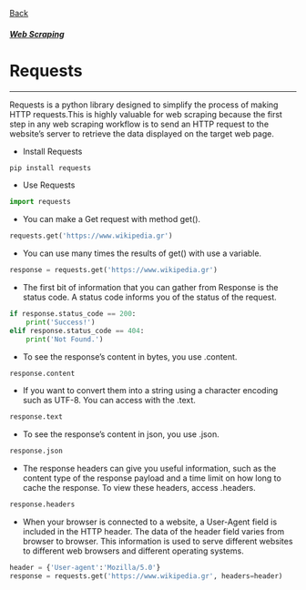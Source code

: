 [Back](../libraries.md)
##### [Web Scraping](../web_scraping.md)

# Requests
---

Requests is a python library designed to simplify the process of making HTTP requests.This is highly valuable for web scraping because the first step in any web scraping workflow is to send an HTTP request to the website’s server to retrieve the data displayed on the target web page.

- Install Requests
```python
pip install requests
```
- Use Requests
```python
import requests
```
- You can make a Get request with method get().
```python
requests.get('https://www.wikipedia.gr')
``` 
- You can use many times the results of get() with use a variable.
```python
response = requests.get('https://www.wikipedia.gr')
``` 
- The first bit of information that you can gather from Response is the status code. A status code informs you of the status of the request.
```python
if response.status_code == 200:
    print('Success!')
elif response.status_code == 404:
    print('Not Found.')
```
- To see the response’s content in bytes, you use .content.
```python
response.content
``` 
- If you want to convert them into a string using a character encoding such as UTF-8. You can access with the .text.
```python
response.text
``` 
- To see the response’s content in json, you use .json.
```python
response.json
``` 
- The response headers can give you useful information, such as the content type of the response payload and a time limit on how long to cache the response. To view these headers, access  .headers.
```python
response.headers
``` 
- When your browser is connected to a website, a User-Agent field is included in the HTTP header. The data of the header field varies from browser to browser. This information is used to serve different websites to different web browsers and different operating systems.
```python
header = {'User-agent':'Mozilla/5.0'}
response = requests.get('https://www.wikipedia.gr', headers=header)
``` 